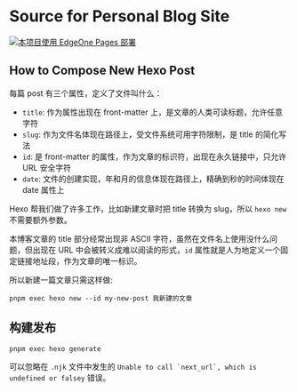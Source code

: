# Source for Personal Blog Site

[![本项目使用 EdgeOne Pages 部署](https://cdnstatic.tencentcs.com/edgeone/pages/deploy.svg)](https://console.cloud.tencent.com/edgeone/pages/new?repository-url=https%3A%2F%2Fgithub.com%2Fenihsyou%2Fenihsyou-blog)

## How to Compose New Hexo Post

每篇 post 有三个属性，定义了文件叫什么：

- `title`: 作为属性出现在 front-matter 上，是文章的人类可读标题，允许任意字符
- `slug`: 作为文件名体现在路径上，受文件系统可用字符限制，是 title 的简化写法
- `id`: 是 front-matter 的属性，作为文章的标识符，出现在永久链接中，只允许 URL 安全字符
- `date`: 文件的创建实现，年和月的信息体现在路径上，精确到秒的时间体现在 date 属性上

Hexo 帮我们做了许多工作，比如新建文章时把 title 转换为 slug，所以 `hexo new` 不需要额外参数。

本博客文章的 title 部分经常出现非 ASCII 字符，虽然在文件名上使用没什么问题，但出现在 URL
中会被转义成难以阅读的形式，`id` 属性就是人为地定义一个固定链接地址段，作为文章的唯一标识。

所以新建一篇文章只需这样做:

```shell
pnpm exec hexo new --id my-new-post 我新建的文章
```

## 构建发布

```shell
pnpm exec hexo generate
```

可以忽略在 `.njk` 文件中发生的 `` Unable to call `next_url`, which is undefined or falsey `` 错误。
